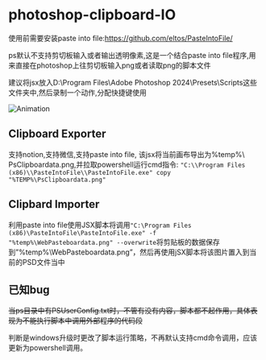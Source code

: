 ﻿# photoshop-clipboard-IO
使用前需要安装paste into file:https://github.com/eltos/PasteIntoFile/

ps默认不支持剪切板输入或者输出透明像素,这是一个结合paste into file程序,用来直接在photoshop上往剪切板输入png或者读取png的脚本文件

建议将jsx放入D:\Program Files\Adobe Photoshop 2024\Presets\Scripts这些文件夹中,然后录制一个动作,分配快捷键使用

![Animation](https://github.com/user-attachments/assets/b40093e7-c2c1-4366-b908-6bd74d366ecf)

## Clipboard Exporter
支持notion,支持微信,支持paste into file,
该jsx将当前画布导出为%temp%\ PsClipboardata.png,并拉取powershell运行cmd指令:
`"C:\\Program Files (x86)\\PasteIntoFile\\PasteIntoFile.exe" copy "%TEMP%\PsClipboardata.png"`

## Clipbard lmporter
利用paste into file使用JSX脚本将调用`"C:\Program Files (x86)\PasteIntoFile\PasteIntoFile.exe" -f "%temp%\WebPasteboardata.png" --overwrite`将剪贴板的数据保存到”%temp%\WebPasteboardata.png”，然后再使用jSX脚本将该图片置入到当前的PSD文件当中

## 已知bug
~~当ps目录中有PSUserConfig.txt时，不管有没有内容，脚本都不起作用，具体表现为不能执行脚本中调用外部程序的代码段~~

判断是windows升级时更改了脚本运行策略，不再默认支持cmd命令调用，应该更新为powershell调用。



